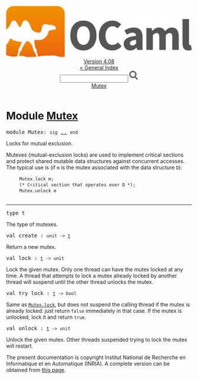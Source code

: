 <!-- ((! set title API !)) ((! set documentation !)) ((! set api !)) ((! set nobreadcrumb !)) -->
<div class="api"><header><nav class="toc brand"><a class="brand" href="https://ocaml.org/"><img src="colour-logo-gray.svg" class="svg" alt="OCaml"></a></nav><nav class="toc"><div class="toc_version"><a href="/docs" id="version-select">Version 4.08</a></div><a href="index.html">&lt; General Index</a><div class="api_search"><input type="text" name="apisearch" id="api_search" oninput="mySearch(false);" onkeypress="this.oninput();" onclick="this.oninput();" onpaste="this.oninput();">
<img src="search_icon.svg" alt="Search" class="svg" onclick="mySearch(false)"></div>
<div id="search_results"></div><div class="toc_title"><a href="#top">Mutex</a></div><ul></ul></nav></header>

<h1>Module <a href="type_Mutex.html">Mutex</a></h1>

<pre><span id="MODULEMutex"><span class="keyword">module</span> Mutex</span>: <code class="code"><span class="keyword">sig</span></code> <a href="Mutex.html">..</a> <code class="code"><span class="keyword">end</span></code></pre><div class="info module top">
<div class="info-desc">
<p>Locks for mutual exclusion.</p>

<p>Mutexes (mutual-exclusion locks) are used to implement critical sections
   and protect shared mutable data structures against concurrent accesses.
   The typical use is (if <code class="code">m</code> is the mutex associated with the data structure
   <code class="code"><span class="constructor">D</span></code>):</p>
<pre class="codepre"><code class="code">     <span class="constructor">Mutex</span>.lock m;
     <span class="comment">(* Critical section that operates over D *)</span>;
     <span class="constructor">Mutex</span>.unlock m
   </code></pre></div>
</div>
<hr width="100%">

<pre><span id="TYPEt"><span class="keyword">type</span> <code class="type"></code>t</span> </pre>
<div class="info ">
<div class="info-desc">
<p>The type of mutexes.</p>
</div>
</div>


<pre><span id="VALcreate"><span class="keyword">val</span> create</span> : <code class="type">unit -&gt; <a href="Mutex.html#TYPEt">t</a></code></pre><div class="info ">
<div class="info-desc">
<p>Return a new mutex.</p>
</div>
</div>

<pre><span id="VALlock"><span class="keyword">val</span> lock</span> : <code class="type"><a href="Mutex.html#TYPEt">t</a> -&gt; unit</code></pre><div class="info ">
<div class="info-desc">
<p>Lock the given mutex. Only one thread can have the mutex locked
   at any time. A thread that attempts to lock a mutex already locked
   by another thread will suspend until the other thread unlocks
   the mutex.</p>
</div>
</div>

<pre><span id="VALtry_lock"><span class="keyword">val</span> try_lock</span> : <code class="type"><a href="Mutex.html#TYPEt">t</a> -&gt; bool</code></pre><div class="info ">
<div class="info-desc">
<p>Same as <a href="Mutex.html#VALlock"><code class="code"><span class="constructor">Mutex</span>.lock</code></a>, but does not suspend the calling thread if
   the mutex is already locked: just return <code class="code"><span class="keyword">false</span></code> immediately
   in that case. If the mutex is unlocked, lock it and
   return <code class="code"><span class="keyword">true</span></code>.</p>
</div>
</div>

<pre><span id="VALunlock"><span class="keyword">val</span> unlock</span> : <code class="type"><a href="Mutex.html#TYPEt">t</a> -&gt; unit</code></pre><div class="info ">
<div class="info-desc">
<p>Unlock the given mutex. Other threads suspended trying to lock
   the mutex will restart.</p>
</div>
</div>

<div class="copyright">The present documentation is copyright Institut National de Recherche en Informatique et en Automatique (INRIA). A complete version can be obtained from <a href="http://caml.inria.fr/pub/docs/manual-ocaml/">this page</a>.</div></div>